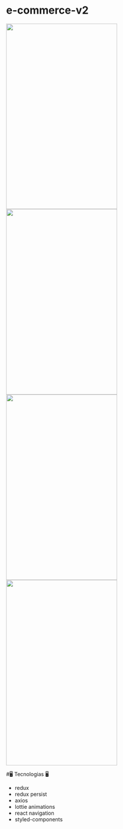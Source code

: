 # e-commerce-v2

<img src="https://user-images.githubusercontent.com/62677231/118855836-a2ca8880-b8ac-11eb-9929-1039e76c62ab.jpg" width="300" height="500"> <img src="https://user-images.githubusercontent.com/62677231/118855868-ab22c380-b8ac-11eb-8a59-9bfed9ba6d33.jpg" width="300" height="500">
<img src="https://user-images.githubusercontent.com/62677231/118855899-b1b13b00-b8ac-11eb-9e84-d447a4a76014.jpg" width="300" height="500">
<img src="https://user-images.githubusercontent.com/62677231/118855923-b7a71c00-b8ac-11eb-928b-edf65c460007.jpg" width="300" height="500">

#🖥 Tecnologias 🖥

- redux
- redux persist
- axios
- lottie animations
- react navigation
- styled-components
